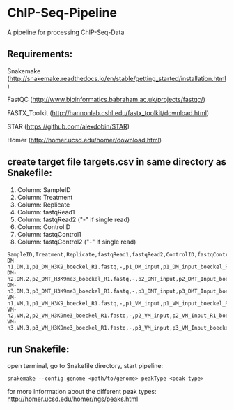 # ChIP-Seq-Pipeline

A pipeline for processing ChIP-Seq-Data

## Requirements:

Snakemake (http://snakemake.readthedocs.io/en/stable/getting_started/installation.html)

FastQC (http://www.bioinformatics.babraham.ac.uk/projects/fastqc/)

FASTX_Toolkit (http://hannonlab.cshl.edu/fastx_toolkit/download.html)

STAR (https://github.com/alexdobin/STAR)

Homer (http://homer.ucsd.edu/homer/download.html)


## create target file targets.csv in same directory as Snakefile:

1. Column: SampleID
2. Column: Treatment
3. Column: Replicate
4. Column: fastqRead1
5. Column: fastqRead2 ("-" if single read)
6. Column: ControlID
7. Column: fastqControl1
8. Column: fastqControl2 ("-" if single read)
```
SampleID,Treatment,Replicate,fastqRead1,fastqRead2,ControlID,fastqControl1,fastqControl2
DM-n1,DM,1,p1_DM_H3K9_boeckel_R1.fastq,-,p1_DM_input,p1_DM_input_boeckel_R1.fastq,-
DM-n2,DM,2,p2_DMT_H3K9me3_boeckel_R1.fastq,-,p2_DMT_input,p2_DMT_Input_boeckel_R1.fastq,-
DM-n3,DM,3,p3_DMT_H3K9me3_boeckel_R1.fastq,-,p3_DMT_input,p3_DMT_Input_boeckel_R1.fastq,-
VM-n1,VM,1,p1_VM_H3K9_boeckel_R1.fastq,-,p1_VM_input,p1_VM_input_boeckel_R1.fastq,-
VM-n2,VM,2,p2_VM_H3K9me3_boeckel_R1.fastq,-,p2_VM_input,p2_VM_Input_R1_boeckel_R1.fastq,-
VM-n3,VM,3,p3_VM_H3K9me3_boeckel_R1.fastq,-,p3_VM_input,p3_VM_Input_boeckel_R1.fastq,-
```
## run Snakefile:

open terminal, go to Snakefile directory, start pipeline:

	snakemake --config genome <path/to/genome> peakType <peak type>

for more information about the different peak types: http://homer.ucsd.edu/homer/ngs/peaks.html



